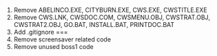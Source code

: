 1. Remove ABELINCO.EXE, CITYBURN.EXE, CWS.EXE, CWSTITLE.EXE
2. Remove CWS.LNK, CWSDOC.COM, CWSMENU.OBJ, CWSTRAT.OBJ, CWSTRAT2.OBJ, GO.BAT, INSTALL.BAT, PRINTDOC.BAT
3. Add .gitignore
===
4. Remove screensaver related code
5. Remove unused boss1 code